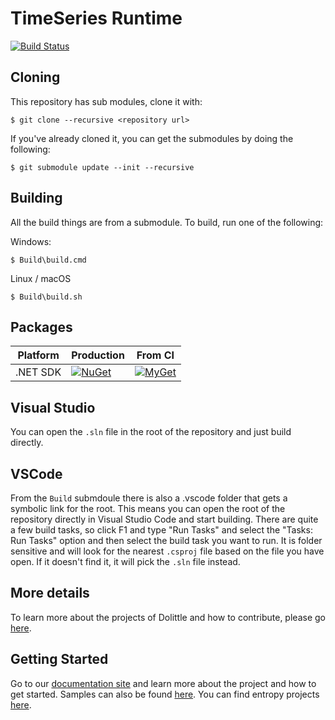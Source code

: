 # TimeSeries Runtime

[![Build Status](https://dolittle.visualstudio.com/Dolittle%20open-source%20repositories/_apis/build/status/dolittle-timeseries.DotNET.SDK?branchName=master)](https://dolittle.visualstudio.com/Dolittle%20open-source%20repositories/_build/latest?definitionId=25&branchName=master)

## Cloning

This repository has sub modules, clone it with:

```shell
$ git clone --recursive <repository url>
```

If you've already cloned it, you can get the submodules by doing the following:

```shell
$ git submodule update --init --recursive
```

## Building

All the build things are from a submodule.
To build, run one of the following:

Windows:

```shell
$ Build\build.cmd
```

Linux / macOS

```shell
$ Build\build.sh
```

## Packages

| Platform | Production   | From CI  |
| ------- | ------- | ------ |
| .NET SDK | [![NuGet](https://img.shields.io/nuget/v/dolittle.svg)](https://www.nuget.org/packages?q=dolittle) | [![MyGet](https://img.shields.io/myget/dolittle/vpre/dolittle.svg)](https://www.myget.org/gallery/dolittle) |

## Visual Studio

You can open the `.sln` file in the root of the repository and just build directly.

## VSCode

From the `Build` submdoule there is also a .vscode folder that gets a symbolic link for the root. This means you can open the
root of the repository directly in Visual Studio Code and start building. There are quite a few build tasks, so click F1 and type "Run Tasks" and select the "Tasks: Run Tasks"
option and then select the build task you want to run. It is folder sensitive and will look for the nearest `.csproj` file based on the file you have open.
If it doesn't find it, it will pick the `.sln` file instead.

## More details

To learn more about the projects of Dolittle and how to contribute, please go [here](https://github.com/dolittle/Home).

## Getting Started

Go to our [documentation site](http://www.dolittle.io) and learn more about the project and how to get started.
Samples can also be found [here](https://github.com/Dolittle-Samples).
You can find entropy projects [here](https://github.com/Dolittle-Entropy).

